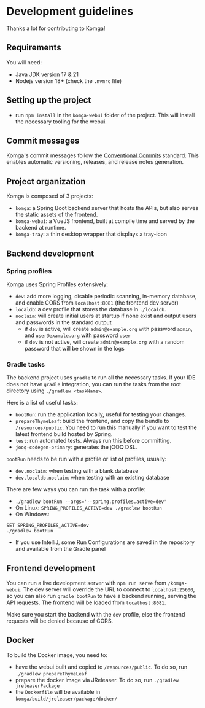 # Development guidelines

Thanks a lot for contributing to Komga!

## Requirements

You will need:

- Java JDK version 17 & 21
- Nodejs version 18+ (check the `.nvmrc` file)

## Setting up the project

- run `npm install` in the `komga-webui` folder of the project. This will install the necessary tooling for the webui.

## Commit messages

Komga's commit messages follow the [Conventional Commits](https://www.conventionalcommits.org/) standard. This enables automatic versioning, releases, and release notes generation.

## Project organization

Komga is composed of 3 projects:
- `komga`: a Spring Boot backend server that hosts the APIs, but also serves the static assets of the frontend.
- `komga-webui`: a VueJS frontend, built at compile time and served by the backend at runtime.
- `komga-tray`: a thin desktop wrapper that displays a tray-icon

## Backend development

### Spring profiles

Komga uses Spring Profiles extensively:
- `dev`: add more logging, disable periodic scanning, in-memory database, and enable CORS from `localhost:8081` (the frontend dev server)
- `localdb`: a dev profile that stores the database in `./localdb`.
- `noclaim`: will create initial users at startup if none exist and output users and passwords in the standard output
  - if `dev` is active, will create `admin@example.org` with password `admin`, and `user@example.org` with password `user`
  - if `dev` is not active, will create `admin@example.org` with a random password that will be shown in the logs

### Gradle tasks

The backend project uses `gradle` to run all the necessary tasks. If your IDE does not have `gradle` integration, you can run the tasks from the root directory using `./gradlew <taskName>`.

Here is a list of useful tasks:
- `bootRun`: run the application locally, useful for testing your changes.
- `prepareThymeLeaf`: build the frontend, and copy the bundle to `/resources/public`. You need to run this manually if
  you want to test the latest frontend build hosted by Spring.
- `test`: run automated tests. Always run this before committing.
- `jooq-codegen-primary`: generates the jOOQ DSL.

`bootRun` needs to be run with a profile or list of profiles, usually:
- `dev,noclaim`: when testing with a blank database
- `dev,localdb,noclaim`: when testing with an existing database

There are few ways you can run the task with a profile:
- `./gradlew bootRun --args='--spring.profiles.active=dev'`
- On Linux: `SPRING_PROFILES_ACTIVE=dev ./gradlew bootRun`
- On Windows:
```
SET SPRING_PROFILES_ACTIVE=dev
./gradlew bootRun
```
- If you use IntelliJ, some Run Configurations are saved in the repository and available from the Gradle panel

## Frontend development

You can run a live development server with `npm run serve` from `/komga-webui`. The dev server will override the URL to connect to `localhost:25600`, so you can also run `gradle bootRun` to have a backend running, serving the API requests. The frontend will be loaded from `localhost:8081`.

Make sure you start the backend with the `dev` profile, else the frontend requests will be denied because of CORS.

## Docker

To build the Docker image, you need to:

- have the webui built and copied to `/resources/public`. To do so, run `./gradlew prepareThymeLeaf`
- prepare the docker image via JReleaser. To do so, run `./gradlew jreleaserPackage`
- the `Dockerfile` will be available in `komga/build/jreleaser/package/docker/`
